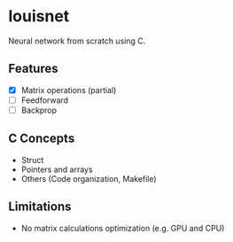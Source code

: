 # louisnet
Neural network from scratch using C.

## Features
- [x] Matrix operations (partial)
- [ ] Feedforward
- [ ] Backprop

## C Concepts
- Struct
- Pointers and arrays
- Others (Code organization, Makefile)

## Limitations
- No matrix calculations optimization (e.g. GPU and CPU)
